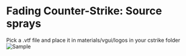 # Fading Counter-Strike: Source sprays
Pick a .vtf file and place it in materials/vgui/logos in your cstrike folder
![Sample](https://i.imgur.com/XgxHMkR.gif)